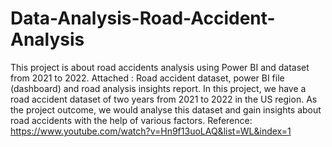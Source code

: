 # Data-Analysis-Road-Accident-Analysis
This project is about road accidents analysis using Power BI and dataset from 2021 to 2022. Attached : Road accident dataset, power BI file (dashboard) and road analysis insights report.
In this project, we have a road accident dataset of two years from 2021 to 2022 in the US region. As the project outcome, we would analyse this dataset and gain insights about road accidents with the help of various factors.
Reference: https://www.youtube.com/watch?v=Hn9f13uoLAQ&list=WL&index=1

